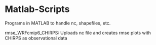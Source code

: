 # Matlab-Scripts
Programs in MATLAB  to handle nc, shapefiles, etc.

rmse_WRFcmip6_CHIRPS: Uploads nc file and creates rmse plots with CHIRPS as observational data
